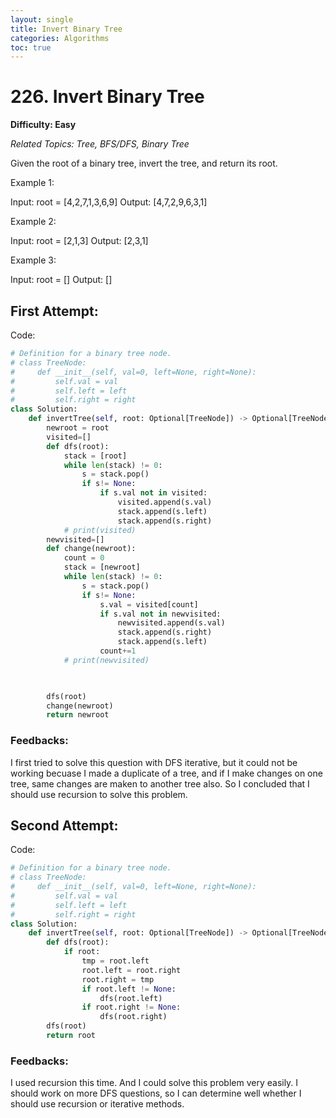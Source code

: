 ```yaml
---
layout: single
title: Invert Binary Tree
categories: Algorithms
toc: true
---
```


# 226. Invert Binary Tree

**Difficulty: Easy**

*Related Topics: Tree, BFS/DFS, Binary Tree*

Given the root of a binary tree, invert the tree, and return its root.

Example 1:

Input: root = [4,2,7,1,3,6,9]
Output: [4,7,2,9,6,3,1]
  
Example 2:

Input: root = [2,1,3]
Output: [2,3,1]
  
Example 3:

Input: root = []
Output: []
  
## First Attempt:
  
Code:
```python
# Definition for a binary tree node.
# class TreeNode:
#     def __init__(self, val=0, left=None, right=None):
#         self.val = val
#         self.left = left
#         self.right = right
class Solution:
    def invertTree(self, root: Optional[TreeNode]) -> Optional[TreeNode]:
        newroot = root
        visited=[]
        def dfs(root):
            stack = [root]
            while len(stack) != 0:
                s = stack.pop()
                if s!= None:
                    if s.val not in visited:
                        visited.append(s.val)
                        stack.append(s.left)
                        stack.append(s.right)
            # print(visited)
        newvisited=[]
        def change(newroot):
            count = 0
            stack = [newroot]
            while len(stack) != 0:
                s = stack.pop()
                if s!= None:
                    s.val = visited[count]
                    if s.val not in newvisited:
                        newvisited.append(s.val)
                        stack.append(s.right)
                        stack.append(s.left)
                    count+=1
            # print(newvisited)


        
        dfs(root)
        change(newroot)
        return newroot
```      
### Feedbacks: 
I first tried to solve this question with DFS iterative, but it could not be working becuase I made a duplicate of a tree, and if I
make changes on one tree, same changes are maken to another tree also. So I concluded that I should use recursion to solve this problem.

## Second Attempt:
  
Code:
```python  
# Definition for a binary tree node.
# class TreeNode:
#     def __init__(self, val=0, left=None, right=None):
#         self.val = val
#         self.left = left
#         self.right = right
class Solution:
    def invertTree(self, root: Optional[TreeNode]) -> Optional[TreeNode]:
        def dfs(root):
            if root:
                tmp = root.left
                root.left = root.right
                root.right = tmp
                if root.left != None:
                    dfs(root.left)
                if root.right != None:
                    dfs(root.right)
        dfs(root)
        return root
```      
### Feedbacks: 
I used recursion this time. And I could solve this problem very easily. I should work on more DFS questions, so I can determine well
whether I should use recursion or iterative methods.